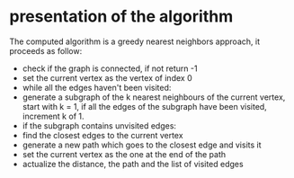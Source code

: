 # presentation of the algorithm

The computed algorithm is a greedy nearest neighbors approach, it proceeds as follow:
- check if the graph is connected, if not return -1
- set the current vertex as the vertex of index 0
- while all the edges haven't been visited:
- generate a subgraph of the k nearest neighbours of the current vertex, start with k = 1, if all the edges of the subgraph have been visited, increment k of 1.
- if the subgraph contains unvisited edges:
- find the closest edges to the current vertex
- generate a new path which goes to the closest edge and visits it
- set the current vertex as the one at the end of the path
- actualize the distance, the path and the list of visited edges


